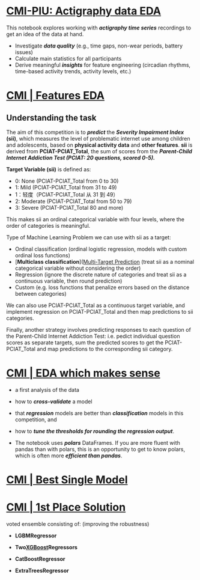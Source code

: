 # [CMI-PIU: Actigraphy data EDA](https://www.kaggle.com/code/antoninadolgorukova/cmi-piu-actigraphy-data-eda)

This notebook explores working with ___actigraphy time series___ recordings to get an idea of the data at hand.
* Investigate ___data quality___ (e.g., time gaps, non-wear periods, battery issues)
* Calculate main statistics for all participants
* Derive meaningful ___insights___ for feature engineering (circadian rhythms, time-based activity trends, activity levels, etc.)

# [CMI | Features EDA](https://www.kaggle.com/code/antoninadolgorukova/cmi-piu-features-eda)

## Understanding the task

The aim of this competition is to ___predict___ the ___Severity Impairment Index___ __(sii)__, which measures the level of problematic internet use among children and adolescents, based on __physical activity data__ and __other features__.
__sii__ is derived from __PCIAT-PCIAT_Total__, the sum of scores from the ___Parent-Child Internet Addiction Test (PCIAT: 20 questions, scored 0-5).___

__Target Variable (sii)__ is defined as:

* 0: None (PCIAT-PCIAT_Total from 0 to 30)
* 1: Mild (PCIAT-PCIAT_Total from 31 to 49)
* 1：轻度（PCIAT-PCIAT_Total 从 31 到 49）
* 2: Moderate (PCIAT-PCIAT_Total from 50 to 79)
* 3: Severe (PCIAT-PCIAT_Total 80 and more)

This makes sii an ordinal categorical variable with four levels, where the order of categories is meaningful.

Type of Machine Learning Problem we can use with sii as a target:

* Ordinal classification (ordinal logistic regression, models with custom ordinal loss functions)
* [__Multiclass classification__]([Multi-Target Prediction](https://www.kaggle.com/code/tubotubo/starter-notebook-multi-target-prediction/notebook) (treat sii as a nominal categorical variable without considering the order)
* Regression (ignore the discrete nature of categories and treat sii as a continuous variable, then round prediction)
* Custom (e.g. loss functions that penalize errors based on the distance between categories)

We can also use PCIAT-PCIAT_Total as a continuous target variable, and implement regression on PCIAT-PCIAT_Total and then map predictions to sii categories.

Finally, another strategy involves predicting responses to each question of the Parent-Child Internet Addiction Test: i.e. pedict individual question scores as separate targets, sum the predicted scores to get the PCIAT-PCIAT_Total and map predictions to the corresponding sii category.

# [CMI | EDA which makes sense](https://www.kaggle.com/code/ambrosm/piu-eda-which-makes-sense#A-look-at-selected-other-features)

* a first analysis of the data

* how to ___cross-validate___ a model

* that ___regression___ models are better than ___classification___ models in this competition, and

* how to ___tune the thresholds for rounding the regression output___.

* The notebook uses ___polars___ DataFrames. If you are more fluent with pandas than with polars, this is an opportunity to get to know polars, which is often more ___efficient than pandas___.

# [CMI | Best Single Model](https://www.kaggle.com/code/abdmental01/cmi-best-single-model)

# [CMI | 1st Place Solution](https://www.kaggle.com/code/lennarthaupts/1st-place-cmi-model-v4-1-1-reduced/notebook?scriptVersionId=213769368)

voted ensemble consisting of:
(improving the robustness)

* __LGBMRegressor__

* __Two__[__XGBoost__](https://www.kaggle.com/code/prashant111/a-guide-on-xgboost-hyperparameters-tuning)__Regressors__

* __CatBoostRegressor__ 

* __ExtraTreesRegressor__
